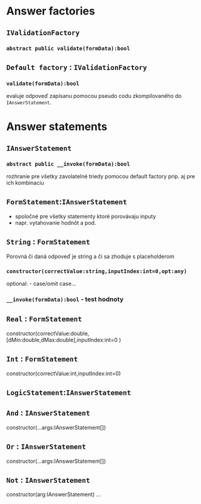 # Answer factories
## `IValidationFactory`
### `abstract public validate(formData):bool`

## `Default factory` : `IValidationFactory`
### `validate(formData):bool`
evaluje odpoveď zapísanu pomocou pseudo codu zkompilovaného do `IAnswerStatement`.

# Answer statements
## `IAnswerStatement`
### `abstract public __invoke(formData):bool`
rozhranie pre všetky zavolatelné triedy pomocou default factory prip. aj pre ich kombinaciu

## `FormStatement`:`IAnswerStatement`
- spoločné pre všetky statementy ktoré porovávaju inputy
- napr. vytahovanie hodnôt a pod.
## `String` : `FormStatement`
Porovná či daná odpoveď je string a či sa zhoduje s placeholderom

### `constructor(correctValue:string,inputIndex:int=0,opt:any)`
optional: - case/omit case...

### `__invoke(formData):bool` - test hodnoty
## `Real` : `FormStatement`
constructor(correctValue:double,[dMin:double,dMax:double],inputIndex:int=0 )
## `Int` : `FormStatement`
constructor(correctValue:int,inputIndex:int=0)

## `LogicStatement`:`IAnswerStatement`
## `And` : `IAnswerStatement`
constructor(...args:IAnswerStatement[])
## `Or` : `IAnswerStatement`
constructor(...args:IAnswerStatement[])
## `Not` : `IAnswerStatement`
constructor(arg:IAnswerStatement)
...
